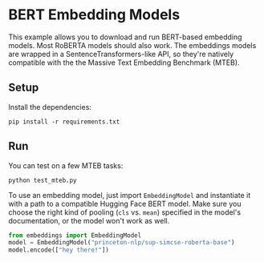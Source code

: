 # BERT Embedding Models

This example allows you to download and run BERT-based embedding models. Most
RoBERTA models should also work. The embeddings models are wrapped in a
SentenceTransformers-like API, so they're natively compatible with the the
Massive Text Embedding Benchmark (MTEB).

## Setup

Install the dependencies:

```shell
pip install -r requirements.txt
```

## Run

You can test on a few MTEB tasks:

```
python test_mteb.py
```

To use an embedding model, just import `EmbeddingModel` and instantiate it
with a path to a compatible Hugging Face BERT model. Make sure you choose the
right kind of pooling (`cls` vs. `mean`) specified in the model's
documentation, or the model won't work as well.


```python
from embeddings import EmbeddingModel
model = EmbeddingModel("princeton-nlp/sup-simcse-roberta-base")
model.encode(["hey there!"])
```
